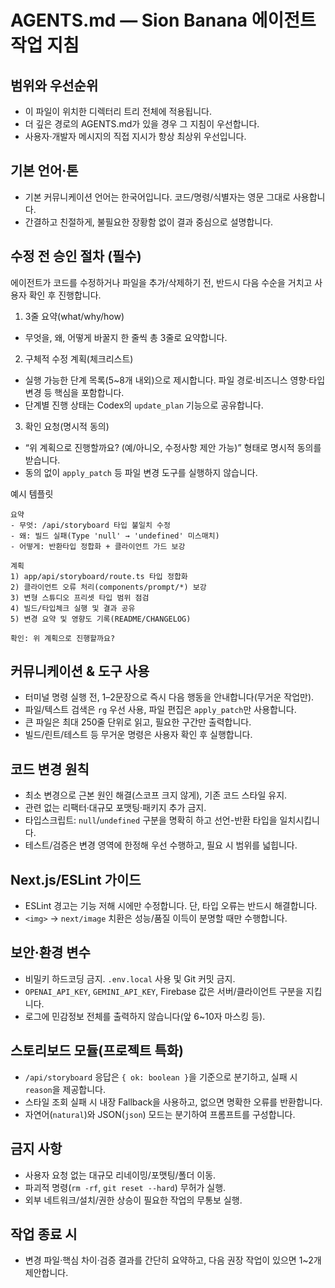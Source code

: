 # AGENTS.md — Sion Banana 에이전트 작업 지침

## 범위와 우선순위
- 이 파일이 위치한 디렉터리 트리 전체에 적용됩니다.
- 더 깊은 경로의 AGENTS.md가 있을 경우 그 지침이 우선합니다.
- 사용자·개발자 메시지의 직접 지시가 항상 최상위 우선입니다.

## 기본 언어·톤
- 기본 커뮤니케이션 언어는 한국어입니다. 코드/명령/식별자는 영문 그대로 사용합니다.
- 간결하고 친절하게, 불필요한 장황함 없이 결과 중심으로 설명합니다.

## 수정 전 승인 절차 (필수)
에이전트가 코드를 수정하거나 파일을 추가/삭제하기 전, 반드시 다음 수순을 거치고 사용자 확인 후 진행합니다.

1) 3줄 요약(what/why/how)
- 무엇을, 왜, 어떻게 바꿀지 한 줄씩 총 3줄로 요약합니다.

2) 구체적 수정 계획(체크리스트)
- 실행 가능한 단계 목록(5~8개 내외)으로 제시합니다. 파일 경로·비즈니스 영향·타입 변경 등 핵심을 포함합니다.
- 단계별 진행 상태는 Codex의 `update_plan` 기능으로 공유합니다.

3) 확인 요청(명시적 동의)
- “위 계획으로 진행할까요? (예/아니오, 수정사항 제안 가능)” 형태로 명시적 동의를 받습니다.
- 동의 없이 `apply_patch` 등 파일 변경 도구를 실행하지 않습니다.

예시 템플릿
```
요약
- 무엇: /api/storyboard 타입 불일치 수정
- 왜: 빌드 실패(Type 'null' → 'undefined' 미스매치)
- 어떻게: 반환타입 정합화 + 클라이언트 가드 보강

계획
1) app/api/storyboard/route.ts 타입 정합화
2) 클라이언트 오류 처리(components/prompt/*) 보강
3) 변형 스튜디오 프리셋 타입 범위 점검
4) 빌드/타입체크 실행 및 결과 공유
5) 변경 요약 및 영향도 기록(README/CHANGELOG)

확인: 위 계획으로 진행할까요?
```

## 커뮤니케이션 & 도구 사용
- 터미널 명령 실행 전, 1–2문장으로 즉시 다음 행동을 안내합니다(무거운 작업만).
- 파일/텍스트 검색은 `rg` 우선 사용, 파일 편집은 `apply_patch`만 사용합니다.
- 큰 파일은 최대 250줄 단위로 읽고, 필요한 구간만 출력합니다.
- 빌드/린트/테스트 등 무거운 명령은 사용자 확인 후 실행합니다.

## 코드 변경 원칙
- 최소 변경으로 근본 원인 해결(스코프 크지 않게), 기존 코드 스타일 유지.
- 관련 없는 리팩터·대규모 포맷팅·패키지 추가 금지.
- 타입스크립트: `null`/`undefined` 구분을 명확히 하고 선언-반환 타입을 일치시킵니다.
- 테스트/검증은 변경 영역에 한정해 우선 수행하고, 필요 시 범위를 넓힙니다.

## Next.js/ESLint 가이드
- ESLint 경고는 기능 저해 시에만 수정합니다. 단, 타입 오류는 반드시 해결합니다.
- `<img>` → `next/image` 치환은 성능/품질 이득이 분명할 때만 수행합니다.

## 보안·환경 변수
- 비밀키 하드코딩 금지. `.env.local` 사용 및 Git 커밋 금지.
- `OPENAI_API_KEY`, `GEMINI_API_KEY`, Firebase 값은 서버/클라이언트 구분을 지킵니다.
- 로그에 민감정보 전체를 출력하지 않습니다(앞 6~10자 마스킹 등).

## 스토리보드 모듈(프로젝트 특화)
- `/api/storyboard` 응답은 `{ ok: boolean }`을 기준으로 분기하고, 실패 시 `reason`을 제공합니다.
- 스타일 조회 실패 시 내장 Fallback을 사용하고, 없으면 명확한 오류를 반환합니다.
- 자연어(`natural`)와 JSON(`json`) 모드는 분기하여 프롬프트를 구성합니다.

## 금지 사항
- 사용자 요청 없는 대규모 리네이밍/포맷팅/폴더 이동.
- 파괴적 명령(`rm -rf`, `git reset --hard`) 무허가 실행.
- 외부 네트워크/설치/권한 상승이 필요한 작업의 무통보 실행.

## 작업 종료 시
- 변경 파일·핵심 차이·검증 결과를 간단히 요약하고, 다음 권장 작업이 있으면 1~2개 제안합니다.

